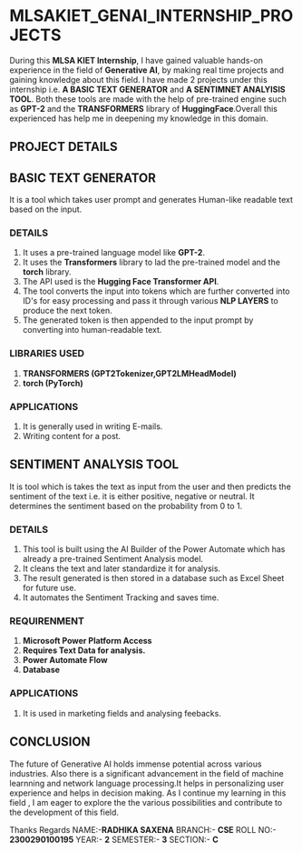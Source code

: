 # MLSAKIET_GENAI_INTERNSHIP_PROJECTS

During this **MLSA KIET Internship**, I have gained valuable hands-on experience in the field of **Generative AI**,
by making real time projects and gaining knowledge about this field. I have made 2 projects under this 
internship i.e. **A BASIC TEXT GENERATOR** and **A SENTIMNET ANALYISIS TOOL**. Both these tools are made with 
the help of pre-trained engine such as **GPT-2** and the **TRANSFORMERS** library of **HuggingFace**.Overall this 
experienced has help me in deepening my knowledge in this domain.

## PROJECT DETAILS

## BASIC TEXT GENERATOR
It is a tool which takes user prompt and generates Human-like readable text based on the input.

### DETAILS 

1. It uses a pre-trained language model like **GPT-2**.
2. It uses the **Transformers** library to lad the pre-trained model and the **torch** library.
3. The API used is the **Hugging Face Transformer API**. 
4. The tool converts the input into tokens which are further converted into ID's for easy processing and pass it through 
various **NLP LAYERS** to produce the next token.
5.  The generated token is then appended to the input prompt by converting into human-readable text.

### LIBRARIES USED

1. **TRANSFORMERS (GPT2Tokenizer,GPT2LMHeadModel)**
2. **torch (PyTorch)**

### APPLICATIONS
1. It is generally used in writing E-mails.
2. Writing content for a post.


## SENTIMENT ANALYSIS TOOL
It is tool which is takes the text as input from the user and then predicts the sentiment of the text i.e. it is either 
positive, negative or neutral. It determines the sentiment based on the probability from 0 to 1.

### DETAILS

1. This tool is built using the AI Builder of the Power Automate which has already a pre-trained Sentiment Analysis model.
2. It cleans the text and later standardize it for analysis.
3. The result generated is then stored in a database such as Excel Sheet for future use.
4. It automates the Sentiment Tracking and saves time.

### REQUIRENMENT

1. **Microsoft Power Platform Access**
2. **Requires Text Data for analysis.**
3. **Power Automate Flow**
4. **Database**

### APPLICATIONS
1. It is used in marketing fields and analysing feebacks.

## CONCLUSION
The future of Generative AI holds immense potential across various industries. Also there is a significant 
advancement in the field of machine learnning and network language processing.It helps in personalizing user 
experience and helps in decision making. As I continue my learning in this field , I am eager to explore the 
the various possibilities and contribute to the development of this field.

Thanks
Regards
NAME:-**RADHIKA SAXENA**
BRANCH:- **CSE**
ROLL NO:- **2300290100195**
YEAR:- **2**
SEMESTER:- **3**
SECTION:- **C**

